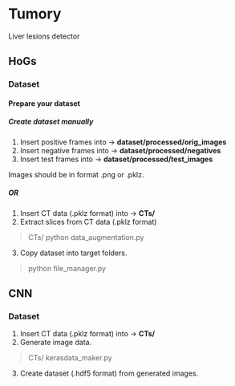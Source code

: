 # Tumory
Liver lesions detector

## HoGs
### Dataset
#### Prepare your dataset
##### Create dataset manually
1. Insert positive frames into -> **dataset/processed/orig_images**
2. Insert negative frames into -> **dataset/processed/negatives**
3. Insert test frames into -> **dataset/processed/test_images**

Images should be in format .png or .pklz.

##### OR
1. Insert CT data (.pklz format) into -> **CTs/** 
2. Extract slices from CT data (.pklz format) 
> CTs/ python data_augmentation.py
3. Copy dataset into target folders. 
> python file_manager.py


## CNN
### Dataset
1. Insert CT data (.pklz format) into -> **CTs/** 
2. Generate image data.
> CTs/ kerasdata_maker.py
3. Create dataset (.hdf5 format) from generated images.
